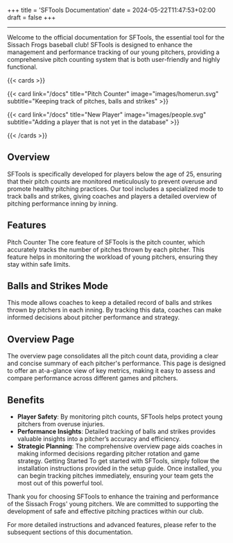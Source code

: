 +++
title = 'SFTools Documentation'
date = 2024-05-22T11:47:53+02:00
draft = false
+++

---

Welcome to the official documentation for SFTools, the essential tool for the Sissach Frogs baseball club! SFTools is designed to enhance the management and performance tracking of our young pitchers, providing a comprehensive pitch counting system that is both user-friendly and highly functional.

{{< cards >}}

{{< card link="/docs" title="Pitch Counter" image="images/homerun.svg" subtitle="Keeping track of pitches, balls and strikes" >}}

{{< card link="/docs" title="New Player" image="images/people.svg" subtitle="Adding a player that is not yet in the database" >}}

{{< /cards >}}

## Overview

SFTools is specifically developed for players below the age of 25, ensuring that their pitch counts are monitored meticulously to prevent overuse and promote healthy pitching practices. Our tool includes a specialized mode to track balls and strikes, giving coaches and players a detailed overview of pitching performance inning by inning.

## Features

Pitch Counter
The core feature of SFTools is the pitch counter, which accurately tracks the number of pitches thrown by each pitcher. This feature helps in monitoring the workload of young pitchers, ensuring they stay within safe limits.

## Balls and Strikes Mode

This mode allows coaches to keep a detailed record of balls and strikes thrown by pitchers in each inning. By tracking this data, coaches can make informed decisions about pitcher performance and strategy.

## Overview Page

The overview page consolidates all the pitch count data, providing a clear and concise summary of each pitcher's performance. This page is designed to offer an at-a-glance view of key metrics, making it easy to assess and compare performance across different games and pitchers.

## Benefits

- **Player Safety**: By monitoring pitch counts, SFTools helps protect young pitchers from overuse injuries.
- **Performance Insights**: Detailed tracking of balls and strikes provides valuable insights into a pitcher’s accuracy and efficiency.
- **Strategic Planning**: The comprehensive overview page aids coaches in making informed decisions regarding pitcher rotation and game strategy.
  Getting Started
  To get started with SFTools, simply follow the installation instructions provided in the setup guide. Once installed, you can begin tracking pitches immediately, ensuring your team gets the most out of this powerful tool.

Thank you for choosing SFTools to enhance the training and performance of the Sissach Frogs' young pitchers. We are committed to supporting the development of safe and effective pitching practices within our club.

For more detailed instructions and advanced features, please refer to the subsequent sections of this documentation.
